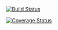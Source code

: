 [![Build Status](https://app.travis-ci.com/Gabriellocp/Curso-React.svg?branch=master)](https://app.travis-ci.com/Gabriellocp/Curso-React)

[![Coverage Status](https://coveralls.io/repos/github/Gabriellocp/Curso-React/badge.svg?branch=master)](https://coveralls.io/github/Gabriellocp/Curso-React?branch=master)